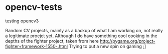 opencv-tests
============

testing opencv3

Random CV projects, mainly as a backup of what I am working on, not really a legitimate proejct yet. Although I do have something cool cooking in the depths of the fighter project, taken from here http://pygame.org/project-fighter+framework-1550-.html
Trying to put a new spin on gaming ;]

